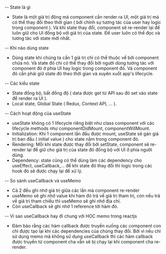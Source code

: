 -- State là gì

- State là một giá trị động mà component cần render ra UI, một giá trị mà có thể thay đổi theo thời gian ( bởi chính sự tương tác của user hay logic trong component ). Và khi state thay đổi, component sẽ re-render lại để luôn giữ cho UI đồng bộ với giá trị của state. Để user luôn có thể đọc và tương tác với state mới nhất.

-- Khi nào dùng state

- Dùng state khi chúng ta cần 1 giá trị chỉ có thể thuộc về bởi component chứa nó. Và state đó chỉ có thể thay đổi bởi người dùng tương tác với component đó ở phía UI hay logic trong component đó. Và component đó cần phải giữ state đó theo thời gian và xuyên xuốt app's lifecycle.

-- Các kiểu state

- State đồng bộ, bất đồng độ ( data được get từ API sau đó set vào state để render ra UI ).
- Local state, Global State ( Redux, Context API, ... ).

-- Cách hoạt động của useState

- useState không có 1 lifecycle riêng biệt như class component với các lifecycle methods như componentDidMount, componentWillMount.
- Initialization: Khi 1 component lần đầu được mount, useState sẽ gán giá trị ban đầu ( initial value ) cho state nằm trong component đó.
- Rendering: Mỗi khi state được thay đổi bởi setState, component sẽ re-render lại để giữ cho giá trị của state đó đồng bộ với UI ở phía người dùng.
- Dependency: state cũng có thể dùng làm các dependency cho useEffect, useCallback,... để khi state đó thay đổi thì logic trong các hook đó sẽ được chạy lại để xử lý.

-- So sánh useCallback và useMemo

- Cả 2 đều ghi nhớ giá trị giữa các lần mà component re-render
- useMemo sẽ ghi nhớ value khi hàm đó trả về giá trị tham trị, còn nếu trả về giá trị tham chiếu thì useMemo sẽ ghi nhớ địa chỉ.
- Còn useCallback sẽ ghi nhớ 1 reference tới hàm đó.

-- Vì sao useCallback hay đi chung với HOC memo trong reactjs

- Đảm bảo rằng các hàm callback được truyền xuống các component con chỉ được tạo lại khi các dependencies của chúng thay đổi. Bởi vì nếu chỉ sử dụng memo mà không sử dụng useCallback thì các hàm callback được truyền từ component cha vẫn sẽ bị chạy lại khi component cha re-render.
